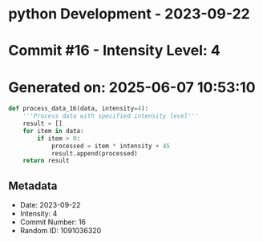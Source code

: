 ﻿# python Development - 2023-09-22
# Commit #16 - Intensity Level: 4
# Generated on: 2025-06-07 10:53:10
```python
def process_data_16(data, intensity=4):
    '''Process data with specified intensity level'''
    result = []
    for item in data:
        if item > 0:
            processed = item * intensity + 45
            result.append(processed)
    return result
```
## Metadata
- Date: 2023-09-22
- Intensity: 4
- Commit Number: 16
- Random ID: 1091036320

